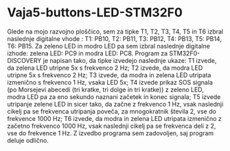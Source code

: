 # Vaja5-buttons-LED-STM32F0
Glede na mojo razvojno ploščico, sem za tipke T1, T2, T3, T4, T5 in T6 izbral naslednje digitalne vhode : T1: PB10, T2: PB11, T3: PB12, T4: PB13, T5: PB14, T6: PB15. Za zeleno LED in modro LED pa sem izbral naslednje digitalne izhode: zelena LED: PC9 in modra LED: PC8.
Program za STM32F0-DISCOVERY je napisan tako, da tipke izvedejo naslednje ukaze: T1 izvede, da zelena LED utripne 5x s frekvenco 2 Hz; T2 izvede, da modra LED utripne 5x s frekvenco 2 Hz; T3 izvede, da modra in zelena LED utripata izmenično s frekvenco 1 Hz, vsaka LED 5x; T4 izvede prikaz SOS signala (po Morsejevi abecedi (tri kratke, tri dolge in tri kratke)) z zeleno LED, modra LED pa za eno sekundo naznani začetek in konec signala; T5 izvede utripanje zelene LED in sicer tako, da začne z frekvenco 1 Hz, vsak naslednji cikelj pa se frekvenca utripanja poveča, za mnogokratnik števila 2, vse do frekvence 1000 Hz; T6 izvede, da modra in zelena LED utripata izmenično z začetno frekvenco 1000 Hz, vsak naslednji cikelj pa se frekvenca deli z 2, vse do frekvence 1 Hz. Z izvedbo programa sem zadovoljen, saj program deluje odlično.  

